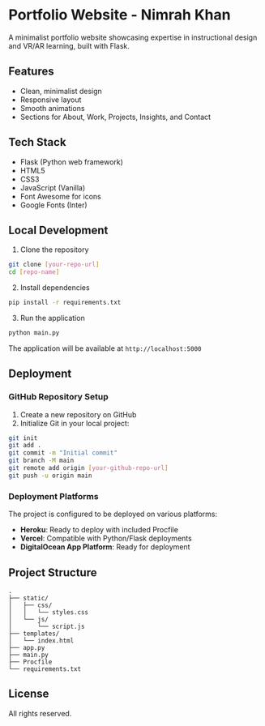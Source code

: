 # Portfolio Website - Nimrah Khan

A minimalist portfolio website showcasing expertise in instructional design and VR/AR learning, built with Flask.

## Features

- Clean, minimalist design
- Responsive layout
- Smooth animations
- Sections for About, Work, Projects, Insights, and Contact

## Tech Stack

- Flask (Python web framework)
- HTML5
- CSS3
- JavaScript (Vanilla)
- Font Awesome for icons
- Google Fonts (Inter)

## Local Development

1. Clone the repository
```bash
git clone [your-repo-url]
cd [repo-name]
```

2. Install dependencies
```bash
pip install -r requirements.txt
```

3. Run the application
```bash
python main.py
```

The application will be available at `http://localhost:5000`

## Deployment

### GitHub Repository Setup

1. Create a new repository on GitHub
2. Initialize Git in your local project:
```bash
git init
git add .
git commit -m "Initial commit"
git branch -M main
git remote add origin [your-github-repo-url]
git push -u origin main
```

### Deployment Platforms

The project is configured to be deployed on various platforms:

- **Heroku**: Ready to deploy with included Procfile
- **Vercel**: Compatible with Python/Flask deployments
- **DigitalOcean App Platform**: Ready for deployment

## Project Structure

```
.
├── static/
│   ├── css/
│   │   └── styles.css
│   └── js/
│       └── script.js
├── templates/
│   └── index.html
├── app.py
├── main.py
├── Procfile
└── requirements.txt
```

## License

All rights reserved.